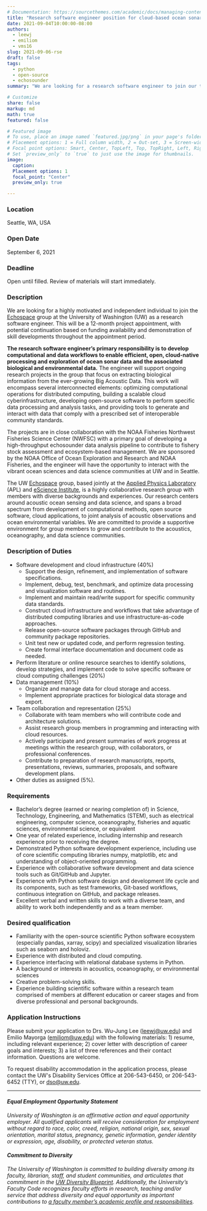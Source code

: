 ```yaml
---
# Documentation: https://sourcethemes.com/academic/docs/managing-content/
title: "Research software engineer position for cloud-based ocean sonar data processing"
date: 2021-09-04T10:00:00-08:00
authors: 
  - leewj
  - emiliom
  - vms16
slug: 2021-09-06-rse
draft: false
tags: 
  - python
  - open-source
  - echosounder
summary: "We are looking for a research software engineer to join our team on our recently funded project from NOAA Ocean Exploration!"

# Customize
share: false
markup: md
math: true
featured: false

# Featured image
# To use, place an image named `featured.jpg/png` in your page's folder.
# Placement options: 1 = Full column width, 2 = Out-set, 3 = Screen-width
# Focal point options: Smart, Center, TopLeft, Top, TopRight, Left, Right, BottomLeft, Bottom, BottomRight
# Set `preview_only` to `true` to just use the image for thumbnails.
image:
  caption:
  Placement options: 1
  focal_point: "Center"
  preview_only: true

---
```


### Location
Seattle, WA, USA 

### Open Date
September 6, 2021

### Deadline
Open until filled. Review of materials will start immediately.

### Description
We are looking for a highly motivated and independent individual to join the [Echospace](https://uw-echospace.github.io/) group at the University of Washington (UW) as a research software engineer. This will be a 12-month project appointment, with potential continuation based on funding availability and demonstration of skill developments throughout the appointment period.

**The research software engineer’s primary responsibility is to develop computational and data workflows to enable efficient, open, cloud-native processing and exploration of ocean sonar data and the associated biological and environmental data.** The engineer will support ongoing research projects in the group that focus on extracting biological information from the ever-growing Big Acoustic Data. This work will encompass several interconnected elements: optimizing computational operations for distributed computing, building a scalable cloud cyberinfrastructure, developing open-source software to perform specific data processing and analysis tasks, and providing tools to generate and interact with data that comply with a prescribed set of interoperable community standards. 

The projects are in close collaboration with the NOAA Fisheries Northwest Fisheries Science Center (NWFSC) with a primary goal of developing a high-throughput echosounder data analysis pipeline to contribute to fishery stock assessment and ecosystem-based management. We are sponsored by the NOAA Office of Ocean Exploration and Research and NOAA Fisheries, and the engineer will have the opportunity to interact with the vibrant ocean sciences and data science communities at UW and in Seattle.

The UW [Echospace](https://uw-echospace.github.io/) group, based jointly at the [Applied Physics Laboratory](https://www.apl.washington.edu/) (APL) and [eScience Institute](https://escience.washington.edu/), is a highly collaborative research group with members with diverse backgrounds and experiences. Our research centers around acoustic ocean sensing and data science, and spans a broad spectrum from development of computational methods, open source software, cloud applications, to joint analysis of acoustic observations and ocean environmental variables. We are committed to provide a supportive environment for group members to grow and contribute to the acoustics, oceanography, and data science communities.


### Description of Duties
- Software development and cloud infrastructure (40%)
  - Support the design, refinement, and implementation of software specifications.
  - Implement, debug, test, benchmark, and optimize data processing and visualization software and routines.
  - Implement and maintain read/write support for specific community data standards.
  - Construct cloud infrastructure and workflows that take advantage of distributed computing libraries and use infrastructure-as-code approaches.
  - Release open-source software packages through GitHub and community package repositories.
  - Unit test new or updated code, and perform regression testing.
  - Create formal interface documentation and document code as needed.
- Perform literature or online resource searches to identify solutions, develop strategies, and implement code to solve specific software or cloud computing challenges (20%)
- Data management (10%)
  - Organize and manage data for cloud storage and access.
  - Implement appropriate practices for biological data storage and export.
- Team collaboration and representation (25%)
  - Collaborate with team members who will contribute code and architecture solutions.
  - Assist research group members in programming and interacting with cloud resources.
  - Actively participate and present summaries of work progress at meetings within the research group, with collaborators, or professional conferences.
  - Contribute to preparation of research manuscripts, reports, presentations, reviews, summaries, proposals, and software development plans.
- Other duties as assigned (5%). 


### Requirements
- Bachelor’s degree (earned or nearing completion of) in Science, Technology, Engineering, and Mathematics (STEM), such as electrical engineering, computer science, oceanography, fisheries and aquatic sciences, environmental science, or equivalent
- One year of related experience, including internship and research experience prior to receiving the degree.
- Demonstrated Python software development experience, including use of core scientific computing libraries numpy, matplotlib, etc and understanding of object-oriented programming.
- Experience with collaborative software development and data science tools such as Git/GitHub and Jupyter.
- Experience with Python software design and development life cycle and its components, such as test frameworks, Git-based workflows, continuous integration on GitHub, and package releases.
- Excellent verbal and written skills to work with a diverse team, and ability to work both independently and as a team member.


### Desired qualification
- Familiarity with the open-source scientific Python software ecosystem (especially pandas, xarray, scipy) and specialized visualization libraries such as seaborn and holoviz.
- Experience with distributed and cloud computing.
- Experience interfacing with relational database systems in Python.
- A background or interests in acoustics, oceanography, or environmental sciences
- Creative problem-solving skills.
- Experience building scientific software within a research team comprised of members at different education or career stages and from diverse professional and personal backgrounds.



### Application Instructions
Please submit your application to Drs. Wu-Jung Lee (leewj@uw.edu) and Emilio Mayorga (emiliom@uw.edu) with the following materials: 1) resume, including relevant experience; 2) cover letter with description of career goals and interests; 3) a list of three references and their contact information. Questions are welcome.

To request disability accommodation in the application process, please contact the UW's Disability Services Office at 206-543-6450, or 206-543-6452 (TTY), or dso@uw.edu.

-----------------

#### _Equal Employment Opportunity Statement_
_University of Washington is an affirmative action and equal opportunity employer. All qualified applicants will receive consideration for employment without regard to race, color, creed, religion, national origin, sex, sexual orientation, marital status, pregnancy, genetic information, gender identity or expression, age, disability, or protected veteran status._

#### _Commitment to Diversity_
_The University of Washington is committed to building diversity among its faculty, librarian, staff, and student communities, and articulates that commitment in the [UW Diversity Blueprint](http://www.washington.edu/diversity/diversity-blueprint/). Additionally, the University’s Faculty Code recognizes faculty efforts in research, teaching and/or service that address diversity and equal opportunity as important contributions to [a faculty member’s academic profile and responsibilities](https://www.washington.edu/admin/rules/policies/FCG/FCCH24.html#2432)._
